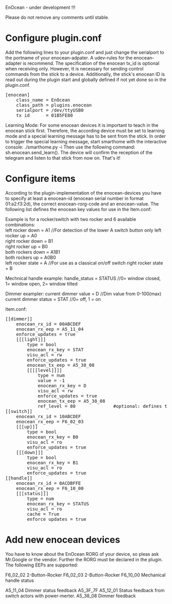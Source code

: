 EnOcean - under development !!!

Please do not remove any comments until stable.
  
Configure plugin.conf 
=
  
Add the following lines to your plugin.conf and just change the serialport to the portname of your enocean-adpater.
A udev-rules for the enocean-adapter is recommend. The specification of the enocean tx_id is optional when receiving only. However, tt is necessary for sending control commands from the stick to a device.
Additionally, the stick's enocean ID is read out during the plugin start and globally defined if not yet done so in the plugin.conf.
  
<pre>
[enocean]
    class_name = EnOcean
    class_path = plugins.enocean
    serialport = /dev/ttyUSB0
    tx_id      = 01B5FE80
</pre>


Learning Mode:
For some enocean devices it is important to teach in the enocean stick first. Therefore, the according device must be set to learning mode and a special learning message has to be sent from the stick. In order to trigger the special learning message, start smarthome with the interactive console: ./smarthome.py -i
Then use the following command: sh.enocean.send_learn(). The device will confirm the reception of the telegram and listen to that stick from now on.
That's it!
  
Configure items
=
  
According to the plugin-implementation of the enocean-devices you have to specify at least a enocean-id (enocean serial number in format 01:a2:f3:2d), the correct enocean-rorg-code and an enocean-value. 
The following list defines the enocean key values for use in the Item.conf:
   
Example is for a rocker/switch with two rocker and 6 available combinations:  
left rocker down = A1  				//For detection of the lower A switch button only
left rocker up = A0  
right rocker down = B1   
right rocker up = B0  
both rockers down = A1B1   
both rockers up = A0B0   
left rocker state = A				//For use as a classical on/off switch
right rocker state = B

Mechnical handle example:
handle_status = STATUS				//0= window closed, 1= window open, 2= window tilted

Dimmer exampler:
current dimmer value = D			//Dim value from 0-100(max)
current dimmer status = STAT		//0= off, 1 = on

Item.conf:

<pre>
[[dimmer]]
    enocean_rx_id = 00ABCDEF
    enocean_rx_eep = A5_11_04
    enforce_updates = true
    [[[light]]]
        type = bool
        enocean_rx_key = STAT
        visu_acl = rw   
        enforce_updates = true
        enocean_tx_eep = A5_38_08
        [[[[level]]]]
            type = num
            value = -1
            enocean_rx_key = D
            visu_acl = rw
            enforce_updates = true
            enocean_tx_eep = A5_38_08
            ref_level = 80				#optional: defines the dimmer value if light item is switched on. If not specified, maximum dim 100 is assumed.
[[switch]]
    enocean_rx_id = 10ABCDEF
    enocean_rx_eep = F6_02_03
    [[[up]]]
        type = bool
        enocean_rx_key = B0
        visu_acl = ro
        enforce_updates = true
    [[[down]]]
        type = bool
        enocean_rx_key = B1
        visu_acl = ro   
        enforce_updates = true
[[handle]]
    enocean_rx_id = 0ACDBFFE
    enocean_rx_eep = F6_10_00
    [[[status]]]
        type = num
        enocean_rx_key = STATUS
        visu_acl = ro
        cache = True
        enforce_updates = true
</pre>
  
Add new enocean devices
=
  
You have to know about the EnOcean RORG of your device, so pleas ask Mr.Google or the vendor. Further the RORG must be declared in the plugin. The following EEPs are supported:

F6_02_02	2-Button-Rocker
F6_02_03	2-Button-Rocker
F6_10_00	Mechanical handle status 

A5_11_04	Dimmer status feedback
A5_3F_7F
A5_12_01	Status feedback from switch actors with power-merter.
A5_38_08	Dimmer feedback